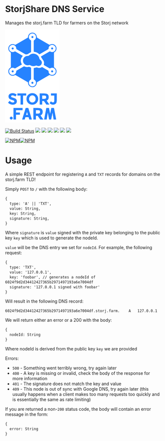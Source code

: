 # StorjShare DNS Service

Manages the storj.farm TLD for farmers on the Storj network

![logo](./.github/logo.png)

[![Build Status](https://travis-ci.org/storj/storjshare-dns.png?branch=master)](https://travis-ci.org/storj/storjshare-dns)
![](https://img.shields.io/github/issues/storj/storjshare-dns.svg)
![](https://img.shields.io/npm/dm/storjshare-dns.svg)
![](https://img.shields.io/npm/dt/storjshare-dns.svg)
![](https://img.shields.io/npm/v/storjshare-dns.svg)
![](https://img.shields.io/npm/l/storjshare-dns.svg)
![](https://img.shields.io/twitter/url/https/github.com/storj/storjshare-dns.svg?style=social)

[![NPM](https://nodei.co/npm/storjshare-dns.png?downloads=true&downloadRank=true&stars=true)](https://nodei.co/npm/storjshare-dns/)[![NPM](https://nodei.co/npm-dl/storjshare-dns.png?months=9&height=3)](https://nodei.co/npm/storjshare-dns/)

# Usage

A simple REST endpoint for registering `A` and `TXT` records for domains on the storj.farm TLD!

Simply `POST` to `/` with the following body:

```
{
  type: 'A' || 'TXT',
  value: String,
  key: String,
  signature: String,
}
```

Where `signature` is `value` signed with the private key belonging to the public key `key` which is used to generate the nodeId.

`value` will be the DNS entry we set for `nodeId`. For example, the following request:

```
{
  type: 'TXT',
  value: '127.0.0.1',
  key: 'foobar', // generates a nodeId of 6024f9d2d34412427365b2971497193a6e7004df
  signature: '127.0.0.1 signed with foobar'
}
```

Will result in the following DNS record:

```
6024f9d2d34412427365b2971497193a6e7004df.storj.farm.    A   127.0.0.1
```

We will return either an error or a 200 with the body:

```
{
  nodeId: String
}
```

Where nodeId is derived from the public key `key` we are provided

Errors:
  * `500` - Something went terribly wrong, try again later
  * `400` - A key is missing or invalid, check the body of the response for more information
  * `401` - The signature does not match the key and value
  * `409` - This node is out of sync with Google DNS, try again later (this usually happens when a client makes too many requests too quickly and is essentially the same as rate limiting)

If you are returned a non-`200` status code, the body will contain an error message in the form:

```
{
  error: String
}
```
